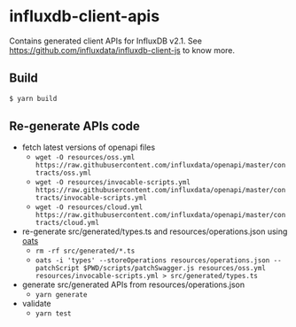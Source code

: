 # influxdb-client-apis

Contains generated client APIs for InfluxDB v2.1. See https://github.com/influxdata/influxdb-client-js to know more.

## Build

```bash
$ yarn build
```

## Re-generate APIs code

- fetch latest versions of openapi files
  - `wget -O resources/oss.yml https://raw.githubusercontent.com/influxdata/openapi/master/contracts/oss.yml`
  - `wget -O resources/invocable-scripts.yml https://raw.githubusercontent.com/influxdata/openapi/master/contracts/invocable-scripts.yml`
  - `wget -O resources/cloud.yml https://raw.githubusercontent.com/influxdata/openapi/master/contracts/cloud.yml`
- re-generate src/generated/types.ts and resources/operations.json using [oats](https://github.com/bonitoo-io/oats)
  - `rm -rf src/generated/*.ts`
  - `oats -i 'types' --storeOperations resources/operations.json --patchScript $PWD/scripts/patchSwagger.js resources/oss.yml resources/invocable-scripts.yml > src/generated/types.ts`
- generate src/generated APIs from resources/operations.json
  - `yarn generate`
- validate
  - `yarn test`

